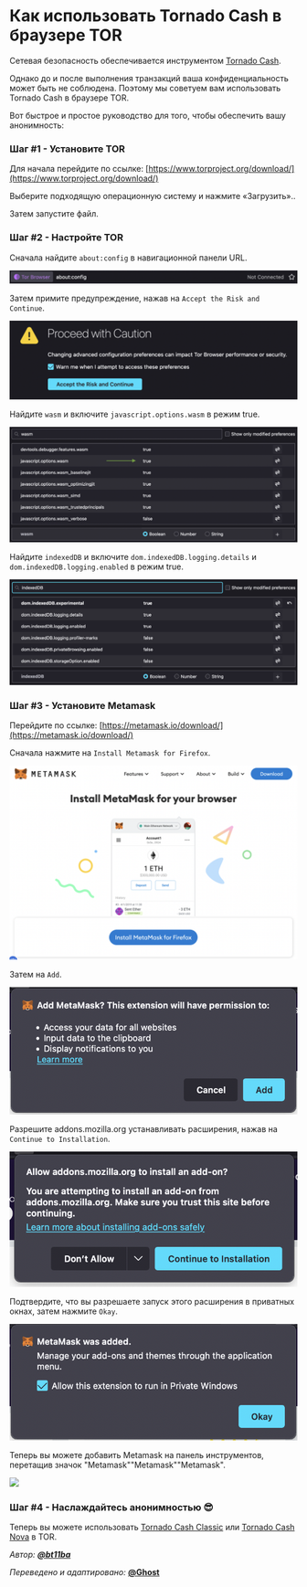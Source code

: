 # Как использовать Tornado Cash в браузере TOR

Сетевая безопасность обеспечивается инструментом [Tornado Cash](https://tornado.cash).

Однако до и после выполнения транзакций ваша конфиденциальность может быть не соблюдена. Поэтому мы советуем вам использовать Tornado Cash в браузере TOR.

Вот быстрое и простое руководство для того, чтобы обеспечить вашу анонимность:

### Шаг **#1 - Установите** TOR

Для начала перейдите по ссылке: [https://www.torproject.org/download/](https://www.torproject.org/download/)

Выберите подходящую операционную систему и нажмите «Загрузить»..

Затем запустите файл.

### Шаг **#2 - Настройте** TOR

Сначала найдите `about:config` в навигационной панели URL.

![](../.gitbook/assets/aboutconfig.png)

Затем примите предупреждение, нажав на `Accept the Risk and Continue`.

![](../.gitbook/assets/aboutconfig2.png)

Найдите `wasm` и включите `javascript.options.wasm` в режим true.

![](../.gitbook/assets/wasm.png)

Найдите `indexedDB` и включите `dom.indexedDB.logging.details` и `dom.indexedDB.logging.enabled` в режим true.

![](../.gitbook/assets/indexeddb.png)

### Шаг **#3 -** Установите Metamask

Перейдите по ссылке: [https://metamask.io/download/](https://metamask.io/download/)

Сначала нажмите на `Install Metamask for Firefox`.

![](../.gitbook/assets/metamaskhome.png)

Затем на `Add`.

![](../.gitbook/assets/addmetamask.png)

Разрешите addons.mozilla.org устанавливать расширения, нажав на `Continue to Installation`.

![](../.gitbook/assets/downloadinstall.png)

Подтвердите, что вы разрешаете запуск этого расширения в приватных окнах, затем нажмите `Okay`.

![](../.gitbook/assets/allowprivateclickokay.png)

Теперь вы можете добавить Metamask на панель инструментов, перетащив значок "Metamask""Metamask""Metamask".

![](../.gitbook/assets/metamaskicon\(1\).gif)

### Шаг **#4 - Наслаждайтесь анонимностью** :sunglasses:

Теперь вы можете использовать [Tornado Cash Classic](https://tornadocash.eth.link) или [Tornado Cash Nova](https://nova.tornadocash.eth.link) в TOR.



_Автор:_ [_**@bt11ba**_](https://torn.community/u/bt11ba/)&#x20;

_Переведено и адаптировано:_ [**@Ghost**](https://torn.community/u/ghost)
